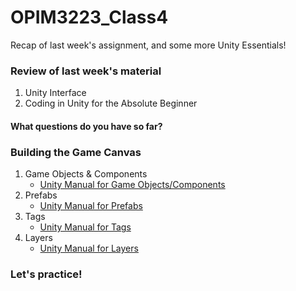 # OPIM3223_Class4
Recap of last week's assignment, and some more Unity Essentials!

### Review of last week's material
1. Unity Interface
2. Coding in Unity for the Absolute Beginner

#### What questions do you have so far?

### Building the Game Canvas
1. Game Objects & Components
    - [Unity Manual for Game Objects/Components](https://docs.unity3d.com/Manual/GameObjects.html)
2. Prefabs
    - [Unity Manual for Prefabs](https://docs.unity3d.com/Manual/Prefabs.html)
3. Tags
    - [Unity Manual for Tags](https://docs.unity3d.com/Manual/Tags.html)
4. Layers
    - [Unity Manual for Layers](https://docs.unity3d.com/Manual/Layers.html)

### Let's practice!
